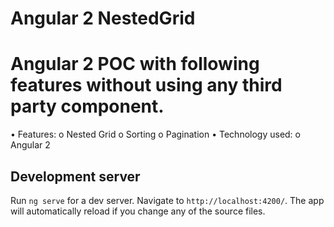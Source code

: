 # Angular 2 NestedGrid

# Angular 2 POC with following features without using any third party component.
  •	Features:
    o	Nested Grid
    o	Sorting 
    o	Pagination
  •	Technology used:
    o	Angular 2


## Development server
Run `ng serve` for a dev server. Navigate to `http://localhost:4200/`. The app will automatically reload if you change any of the source files.


